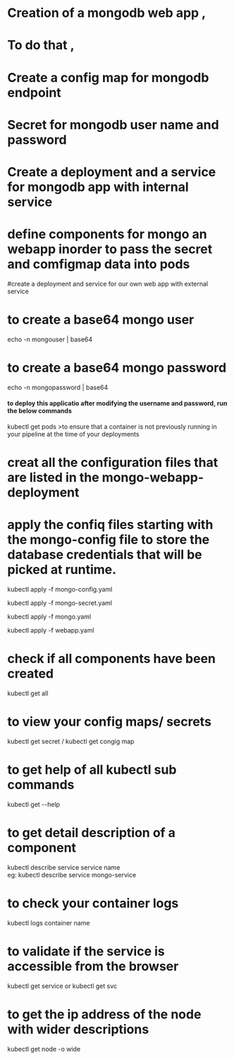 # Creation of a mongodb web app ,  

# To do that , 

# Create a config map for mongodb endpoint 

# Secret for mongodb user name and password 

# Create a deployment and a service for mongodb app with internal service 

# define components for mongo an webapp inorder to pass the secret and comfigmap data into pods

#create a deployment and service for our own web app with external service 

# to create a base64 mongo user

echo -n mongouser | base64

# to create a base64 mongo password

echo -n mongopassword | base64
 
 ####  to deploy this applicatio after modifying the username and password, run the below commands

 kubectl get pods >to ensure that a container is not previously running in your pipeline at the time of your deployments

 # creat all the configuration files that are listed in the mongo-webapp-deployment

 # apply the confiq files starting with the mongo-config file to store the database credentials that will be picked at runtime.

 kubectl apply -f mongo-config.yaml

kubectl apply -f mongo-secret.yaml

kubectl apply -f mongo.yaml

kubectl apply -f webapp.yaml

# check if all components have been created

kubectl get all

# to view your config maps/ secrets

kubectl get secret / kubectl get congig map

# to get help of all kubectl sub commands

kubectl get --help

# to get detail description of a component

kubectl describe service service name      
eg: kubectl describe service mongo-service

# to check your container logs

kubectl logs container name

# to validate if the service is accessible from the browser

kubectl get service  or kubectl get svc

# to get the ip address of the node with wider descriptions

kubectl get node -o wide


